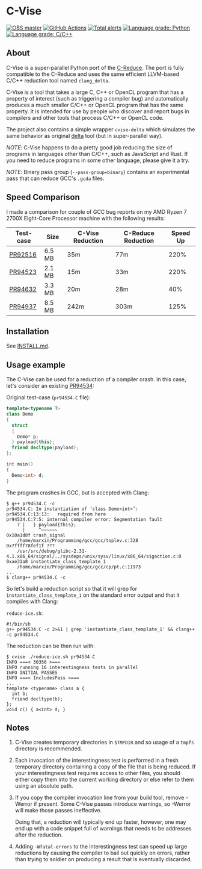 # C-Vise

[![OBS master](https://build.opensuse.org/assets/favicon-ac48595b97f38c2425d7ea77739a63d771fcda9f73cc8c474b66461c0836fc2a.ico)](https://build.opensuse.org/package/show/home:marxin:cvise-github/cvise)
[![GitHub Actions](https://github.com/marxin/cvise/workflows/Build/badge.svg)](https://github.com/marxin/cvise/actions)
[![Total alerts](https://img.shields.io/lgtm/alerts/g/marxin/cvise.svg?logo=lgtm&logoWidth=18)](https://lgtm.com/projects/g/marxin/cvise/alerts/)
[![Language grade: Python](https://img.shields.io/lgtm/grade/python/g/marxin/cvise.svg?logo=lgtm&logoWidth=18)](https://lgtm.com/projects/g/marxin/cvise/context:python)
[![Language grade: C/C++](https://img.shields.io/lgtm/grade/cpp/g/marxin/cvise.svg?logo=lgtm&logoWidth=18)](https://lgtm.com/projects/g/marxin/cvise/context:cpp)

## About 

C-Vise is a super-parallel Python port of the [C-Reduce](https://github.com/csmith-project/creduce/).
The port is fully compatible to the C-Reduce and uses the same efficient
LLVM-based C/C++ reduction tool named `clang_delta`.

C-Vise is a tool that takes a large C, C++ or OpenCL program that
has a property of interest (such as triggering a compiler bug) and
automatically produces a much smaller C/C++ or OpenCL program that has
the same property.  It is intended for use by people who discover and
report bugs in compilers and other tools that process C/C++ or OpenCL
code.

The project also contains a simple wrapper `cvise-delta` which simulates
the same behavior as original [delta](http://delta.tigris.org/) tool
(but in super-parallel way).

*NOTE*: C-Vise happens to do a pretty good job reducing the size of
programs in languages other than C/C++, such as JavaScript and Rust.
If you need to reduce programs in some other language, please give it
a try.

*NOTE*: Binary pass group (`--pass-group=binary`) contains an experimental pass
that can reduce GCC's `.gcda` files.

## Speed Comparison

I made a comparison for couple of GCC bug reports on my AMD Ryzen 7 2700X Eight-Core Processor
machine with the following results:

| Test-case | Size | C-Vise Reduction | C-Reduce Reduction | Speed Up |
| --- | --- | --- | --- | --- |
| [PR92516](http://gcc.gnu.org/PR92516) | 6.5 MB | 35m | 77m | 220% |
| [PR94523](http://gcc.gnu.org/PR94523) | 2.1 MB | 15m | 33m | 220% |
| [PR94632](http://gcc.gnu.org/PR94632) | 3.3 MB | 20m | 28m | 40% |
| [PR94937](http://gcc.gnu.org/PR94937) | 8.5 MB | 242m | 303m | 125% |

## Installation

See [INSTALL.md](INSTALL.md).

## Usage example

The C-Vise can be used for a reduction of a compiler crash. In this case,
let's consider an existing [PR94534](https://gcc.gnu.org/bugzilla/show_bug.cgi?id=94534):

Original test-case (`pr94534.C` file):
```c++
template<typename T>
class Demo
{
  struct
  {
    Demo* p;
  } payload{this};
  friend decltype(payload);
};

int main()
{
  Demo<int> d;
}
```

The program crashes in GCC, but is accepted with Clang:
```console
$ g++ pr94534.C -c
pr94534.C: In instantiation of ‘class Demo<int>’:
pr94534.C:13:13:   required from here
pr94534.C:7:5: internal compiler error: Segmentation fault
    7 |   } payload{this};
      |     ^~~~~~~
0x10a1d8f crash_signal
	/home/marxin/Programming/gcc/gcc/toplev.c:328
0x7ffff78fef1f ???
	/usr/src/debug/glibc-2.31-4.1.x86_64/signal/../sysdeps/unix/sysv/linux/x86_64/sigaction.c:0
0xae31a8 instantiate_class_template_1
	/home/marxin/Programming/gcc/gcc/cp/pt.c:11973
...
$ clang++ pr94534.C -c
```

So let's build a reduction script so that it will grep for `instantiate_class_template_1`
on the standard error output and that it compiles with Clang:

`reduce-ice.sh`:
```shell
#!/bin/sh
g++ pr94534.C -c 2>&1 | grep 'instantiate_class_template_1' && clang++ -c pr94534.C
```

The reduction can be then run with:
```console
$ cvise ./reduce-ice.sh pr94534.C
INFO ===< 30356 >===
INFO running 16 interestingness tests in parallel
INFO INITIAL PASSES
INFO ===< IncludesPass >===
...
template <typename> class a {
  int b;
  friend decltype(b);
};
void c() { a<int> d; }
```

## Notes

1. C-Vise creates temporary directories in `$TMPDIR` and so usage
of a `tmpfs` directory is recommended.

1. Each invocation of the interestingness test is performed in a fresh
temporary directory containing a copy of the file that is being
reduced. If your interestingness test requires access to other files,
you should either copy them into the current working directory or else
refer to them using an absolute path.

1. If you copy the compiler invocation line from your build tool, remove
-Werror if present. Some C-Vise passes introduce warnings, so -Werror
will make those passes ineffective.

   Doing that, a reduction will typically end up faster, however,
   one may end up with a code snippet full of warnings that needs
   to be addresses after the reduction.

1. Adding `-Wfatal-errors` to the interestingness test can speed up
   large reductions by causing the compiler to bail out quickly on errors,
   rather than trying to soldier on producing a result that is eventually
   discarded.
